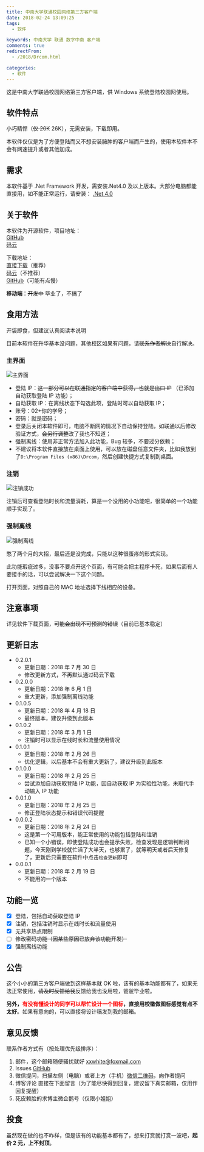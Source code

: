 ```yaml
---
title: 中南大学联通校园网络第三方客户端
date: 2018-02-24 13:09:25
tags:
  - 软件

keywords: 中南大学 联通 数字中南 客户端
comments: true
redirectFrom:
  - /2018/Drcom.html

categories:
  - 软件
---
```


这是中南大学联通校园网络第三方客户端，供 Windows 系统登陆校园网使用。

<!-- more -->

## 软件特点

小巧精悍（~~仅 20K~~ 26K），无需安装，下载即用。

本软件仅仅是为了方便登陆而又不想安装臃肿的客户端而产生的，使用本软件本不会有网速提升或者其他加成。

## 需求

本软件基于 .Net Framework 开发，需安装.Net4.0 及以上版本。大部分电脑都能直接用，如不能正常运行，请安装： [.Net 4.0](https://www.microsoft.com/en-us/download/details.aspx?id=17851)

## 关于软件

本软件为开源软件，项目地址：  
[GitHub](https://github.com/MonoLogueChi/Drcom)  
[码云](https://gitee.com/monologuechi/Drcom)

下载地址：  
[直接下载](https://dl.sm9.top/blog/drcom/2.0.0.1/Drcom.exe)（推荐）  
[码云](https://gitee.com/monologuechi/Drcom/releases)（不推荐）  
[GitHub](https://github.com/MonoLogueChi/Drcom/releases)（可能有点慢）

**移动端**：~~开发中~~ 毕业了，不搞了

## 食用方法

开袋即食，但建议认真阅读本说明

目前本软件在升华基本没问题，其他校区如果有问题，请~~联系作者解决~~自行解决。

### 主界面

![主界面](https://s1.ax2x.com/2018/06/01/7cjbN.png)

- 登陆 IP：~~这一部分可以在联通指定的客户端中获得，也就是出口 IP~~ （已添加自动获取登陆 IP 功能）；
- 自动获取 IP：在离线状态下勾选此项，登陆时可以自动获取 IP；
- 账号：02+你的学号；
- 密码：就是密码；
- 登录后关闭本软件即可，电脑不断网的情况下自动保持登陆，如联通以后修改验证方式，~~会另行调整~~改了我也不知道；
- 强制离线：使用非正常方法加入此功能，Bug 较多，不要过分依赖；
- 不建议将本软件直接放在桌面上使用，可以放在磁盘任意文件夹，比如我放到了`D:\Program Files (x86)\Drcom`，然后创建快捷方式复制到桌面。

### 注销

![注销成功](https://s1.ax2x.com/2018/06/01/7cQNh.png) 

注销后可查看登陆时长和流量消耗，算是一个没用的小功能吧，很简单的一个功能顺手实现了。

### 强制离线

![强制离线](https://s1.ax2x.com/2018/06/01/7cdDH.png) 

憋了两个月的大招，最后还是没完成，只能以这种很蛋疼的形式实现。

此功能瑕疵过多，没事不要点开这个页面，有可能会把主程序卡死，如果后面有人要接手的话，可以尝试解决一下这个问题。

打开页面，对照自己的 MAC 地址选择下线相应的设备。

## 注意事项

详见软件下载页面，~~可能会出现不可预测的错误~~（目前已基本稳定）

## 更新日志

- 0.2.0.1
  - 更新日期：2018 年 7 月 30 日
  - 修改更新方式，不再默认通过码云下载
- 0.2.0.0
  - 更新日期：2018 年 6 月 1 日
  - 重大更新，添加强制离线功能
- 0.1.0.5
  - 更新日期：2018 年 4 月 18 日
  - 最终版本，建议升级到此版本
- 0.1.0.2
  - 更新日期：2018 年 3 月 1 日
  - 注销时可以显示在线时长和流量使用情况
- 0.1.0.1
  - 更新日期：2018 年 2 月 26 日
  - 优化逻辑，以后基本不会有重大更新了，建议升级到此版本
- 0.1.0.0
  - 更新日期：2018 年 2 月 25 日
  - 尝试添加自动获取登陆 IP 功能，因自动获取 IP 为实验性功能，未取代手动输入 IP 功能
- 0.0.1.0
  - 更新日期：2018 年 2 月 25 日
  - 修正登陆状态提示和错误代码提醒
- 0.0.0.2
  - 更新日期：2018 年 2 月 24 日
  - 这是第一个可用版本，能正常使用的功能包括登陆和注销
  - 已知一个小错误，即使登陆成功也会提示失败，检查发现是逻辑判断问题，今天刚到学校就忙活了大半天，也够累了，就等明天或者后天修复了，更新后只需要在软件中点击`检查更新`即可
- 0.0.0.1
  - 更新日期：2018 年 2 月 19 日
  - 不能用的一个版本

## 功能一览

- [x] 登陆，包括自动获取登陆 IP
- [x] 注销，包括注销时显示在线时长和流量使用
- [x] 无共享热点限制
- [ ] ~~修改密码功能（因某些原因已放弃该功能开发）~~
- [x] 强制离线功能

## 公告

这个小小的第三方客户端做到这样基本就 OK 啦，该有的基本功能都有了，如果无法正常使用，~~请及时反馈给我~~反馈给我也没用啦，爸爸毕业啦。

**另外，<font color=red>有没有懂设计的同学可以帮忙设计一个图标</font>，直接用校徽做图标感觉有点不太好**。如果有意向的，可以直接将设计稿发到我的邮箱。

## 意见反馈

联系作者方式有（按处理优先级排序）：

1. 邮件，这个邮箱随便骚扰就好 [xxwhite@foxmail.com](mailto:xxwhite@foxmail.com)
2. Issues [GitHub](https://github.com/MonoLogueChi/Drcom/issues)
3. 微信提问，扫描左侧（电脑）或者上方（手机）[微信二维码](https://xxwhite.nos-eastchina1.126.net/wechat.png)，向作者提问
4. 博客评论 直接在下面留言（为了能尽快得到回复，建议留下真实邮箱，仅用作回复提醒）
5. 死皮赖脸的求博主微企鹅号（仅限小姐姐）

## 投食

虽然现在做的也不咋样，但是该有的功能基本都有了，想来打赏就打赏一波吧，**起价 2 元，上不封顶**。
